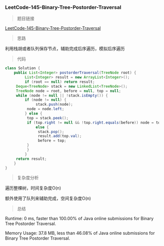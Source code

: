 ### LeetCode-145-Binary-Tree-Postorder-Traversal

> 题目链接

[LeetCode-145-Binary-Tree-Postorder-Traversal](https://leetcode.com/problems/binary-tree-postorder-traversal/)

> 思路

利用栈胡或者队列保存节点，辅助完成后序遍历，模拟后序遍历

> 代码

```java
class Solution {
    public List<Integer> postorderTraversal(TreeNode root) {
         List<Integer> result = new ArrayList<Integer>();
         if (root == null) return result;
	 Deque<TreeNode> stack = new LinkedList<TreeNode>();
	 TreeNode node = root, before = null, top = null;
	 while (node != null || !stack.isEmpty()) {
	     if (node != null) {
	          stack.push(node);
		  node = node.left;
	     } else {
		  top = stack.peek();
		  if (top.right != null && !top.right.equals(before)) node = top.right;
	          else {
		       stack.pop();
		       result.add(top.val);
		       before = top;
		  }
	      }
         }
	 return result;
    }
}
```

> 复杂度分析

遍历整棵树，时间复杂度O(n)

额外使用了队列来辅助完成，空间复杂度O(n)

> 总结

Runtime: 0 ms, faster than 100.00% of Java online submissions for Binary Tree Postorder Traversal.

Memory Usage: 37.8 MB, less than 46.08% of Java online submissions for Binary Tree Postorder Traversal.
